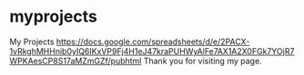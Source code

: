 # myprojects
My Projects
https://docs.google.com/spreadsheets/d/e/2PACX-1vRkghMHHnib0yIQ6IKxVP9Fj4H1eJ47kraPUHWyAlFe7AX1A2X0FGk7YOjR7WPKAesCP8S17aMZmGZf/pubhtml
Thank you for visiting my page.

